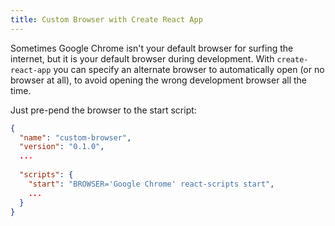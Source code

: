 ```yaml
---
title: Custom Browser with Create React App
---
```


Sometimes Google Chrome isn't your default browser for surfing the internet, but it is your default browser during development. With `create-react-app` you can specify an alternate browser to automatically open (or no browser at all), to avoid opening the wrong  development browser all the time.

Just pre-pend the browser to the start script:

```json
{
  "name": "custom-browser",
  "version": "0.1.0",
  ...
  
  "scripts": {
    "start": "BROWSER='Google Chrome' react-scripts start",
    ...
  }
}
```
